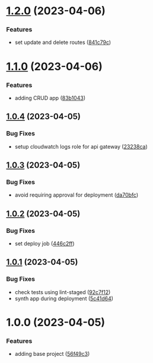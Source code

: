 # [1.2.0](https://github.com/edwardramirez31/cdk-app-template/compare/v1.1.0...v1.2.0) (2023-04-06)


### Features

* set update and delete routes ([841c79c](https://github.com/edwardramirez31/cdk-app-template/commit/841c79ca38efbb46de03275ccc39c5c7529e468a))

# [1.1.0](https://github.com/edwardramirez31/cdk-app-template/compare/v1.0.4...v1.1.0) (2023-04-06)


### Features

* adding CRUD app ([83b1043](https://github.com/edwardramirez31/cdk-app-template/commit/83b10438e480fa9448d45b320efa54542c9dee6e))

## [1.0.4](https://github.com/edwardramirez31/cdk-app-template/compare/v1.0.3...v1.0.4) (2023-04-05)


### Bug Fixes

* setup cloudwatch logs role for api gateway ([23238ca](https://github.com/edwardramirez31/cdk-app-template/commit/23238cae3063028ff9d3ca77dbd2ec4250052214))

## [1.0.3](https://github.com/edwardramirez31/cdk-app-template/compare/v1.0.2...v1.0.3) (2023-04-05)


### Bug Fixes

* avoid requiring approval for deployment ([da70bfc](https://github.com/edwardramirez31/cdk-app-template/commit/da70bfc4972f1586216f180d8a35aa6321ee5055))

## [1.0.2](https://github.com/edwardramirez31/cdk-app-template/compare/v1.0.1...v1.0.2) (2023-04-05)


### Bug Fixes

* set deploy job ([446c2ff](https://github.com/edwardramirez31/cdk-app-template/commit/446c2fff10065c25e35d6da42b69a9ff9eb33305))

## [1.0.1](https://github.com/edwardramirez31/cdk-app-template/compare/v1.0.0...v1.0.1) (2023-04-05)


### Bug Fixes

* check tests using lint-staged ([92c7f12](https://github.com/edwardramirez31/cdk-app-template/commit/92c7f126ebf99920c56337015843bd0fb76aafcd))
* synth app during deployment ([5c41d64](https://github.com/edwardramirez31/cdk-app-template/commit/5c41d64bb95f663f792c86b0d34ca1285c2a33c1))

# 1.0.0 (2023-04-05)


### Features

* adding base project ([56f49c3](https://github.com/edwardramirez31/cdk-app-template/commit/56f49c364bdadf3a99d2bbb3d41e03160174a911))
